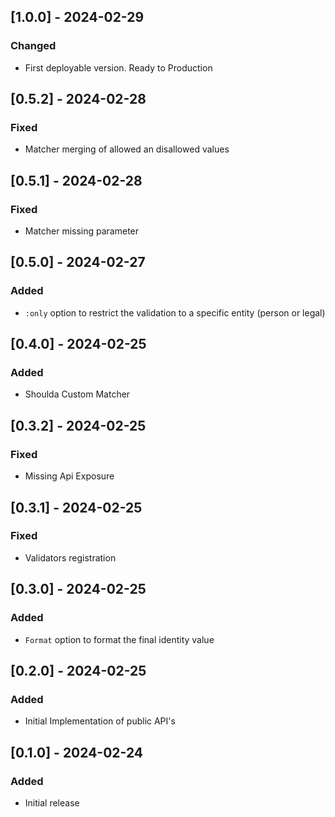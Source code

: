 ## [1.0.0] - 2024-02-29

### Changed

- First deployable version. Ready to Production

## [0.5.2] - 2024-02-28

### Fixed

- Matcher merging of allowed an disallowed values

## [0.5.1] - 2024-02-28

### Fixed

- Matcher missing parameter

## [0.5.0] - 2024-02-27

### Added

- `:only` option to restrict the validation to a specific entity (person or legal)

## [0.4.0] - 2024-02-25

### Added

- Shoulda Custom Matcher

## [0.3.2] - 2024-02-25

### Fixed

- Missing Api Exposure

## [0.3.1] - 2024-02-25

### Fixed

- Validators registration

## [0.3.0] - 2024-02-25

### Added

- `Format` option to format the final identity value

## [0.2.0] - 2024-02-25

### Added

- Initial Implementation of public API's

## [0.1.0] - 2024-02-24

### Added

- Initial release
